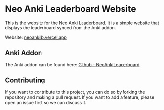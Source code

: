 # Neo Anki Leaderboard Website

This is the website for the Neo Anki Leaderboard. It is a simple website that displays the leaderboard synced from the Anki addon.

Website: [neoankilb.vercel.app](https://neoankilb.vercel.app/)

## Anki Addon

The Anki addon can be found here: [Github - NeoAnkiLeaderboard](https://github.com/bewuwy/Neo-Anki-Leaderboard)

## Contributing

If you want to contribute to this project, you can do so by forking the repository and making a pull request. If you want to add a feature, please open an issue first so we can discuss it.
